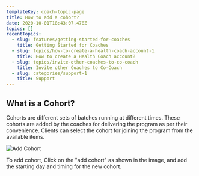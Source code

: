```yaml
---
templateKey: coach-topic-page
title: How to add a cohort?
date: 2020-10-01T18:43:07.478Z
topics: []
recentTopics:
  - slug: features/getting-started-for-coaches
    title: Getting Started for Coaches
  - slug: topics/how-to-create-a-health-coach-account-1
    title: How to create a Health Coach account?
  - slug: topics/invite-other-coaches-to-co-coach
    title: Invite other Coaches to Co-Coach
  - slug: categories/support-1
    title: Support
---
```

## What is a Cohort?

Cohorts are different sets of batches running at different times. These cohorts are added by the coaches for delivering the program as per their convenience. Clients can select the cohort for joining the program from the available items.  

![Add Cohort](/img/add-cohort-2.png "Add Cohort")



To add cohort, Click on the "add cohort" as shown in the image, and add the starting day and timing for the new cohort.
